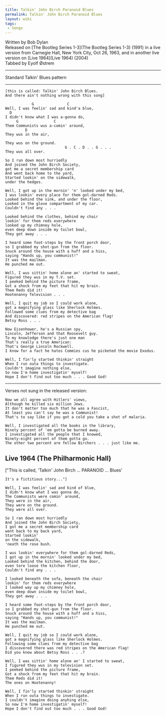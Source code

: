 ```yaml
---
title: Talkin' John Birch Paranoid Blues
permalink: Talkin' John Birch Paranoid Blues
layout: wiki
tags:
 - Songs
---
```


Written by Bob Dylan  
Released on [The Bootleg Series 1-3](The Bootleg Series 1-3)
(1991) in a live version from Carnegie Hall, New York City, Oct 26,
1963, and in another live version on [Live 1964](Live 1964)
(2004)  
Tabbed by Eyolf Østrem

* * * * *

Standard Talkin' Blues pattern

* * * * *

    [this is called: Talkin' John Birch Blues.
    And there ain't nothing wrong with this song]

                G               C
    Well, I was feelin' sad and kind'a blue,
      D
    I didn't know what I was a-gonna do,
         G                C
    Them Communists wus a-comin' around,
             D
    They wus in the air,

    They wus on the ground.
                               G . C . D . . G . . .
    They wus all over.

    So I run down most hurriedly
    And joined the John Birch Society,
    got me a secret membership card
    And went back home to the yard,
    Started lookin' on the sidewalk,
    under the hedges.

    Well, I got up in the mornin' 'n' looked under my bed,
    I wus lookin' every place for them gol-darned Reds.
    Looked behind the sink, and under the floor,
    Looked in the glove compartment of my car.
    Couldn't find any . . .

    Looked behind the clothes, behind my chair
    lookin' for them reds everywhere
    looked up my chimney hole,
    even deep down inside my toilet bowl,
    They got away . . .

    I heard some foot-steps by the front porch door,
    so I grabbed my shot-gun from the floor.
    Snuck around the house with a huff and a hiss,
    saying "Hands up, you communist!"
    It was the mailman.
    He punched me out.

    Well, I wus sittin' home alone an' started to sweat,
    Figured they wus in my T.V. set.
    I peeked behind the picture frame,
    Got a shock from my feet that hit my brain.
    Them Reds did it!
    Hootenanny Television . . .

    Well, I quit my job so I could work alone,
    got a magnifying glass like Sherlock Holmes.
    Followed some clues from my detective bag
    And discovered: red stripes on the American flag!
    Betsy Ross . . .

    Now Eisenhower, he's a Russian spy,
    Lincoln, Jefferson and that Roosevelt guy.
    To my knowledge there's just one man
    That's really a true American:
    That's George Lincoln Rockwell.
    I know for a fact he hates Commies cus he picketed the movie Exodus.

    Well, I fin'ly started thinkin' straight
    When I run outa things to investigate.
    Couldn't imagine nothing else,
    So now I'm home investigatin' myself!
    Hope I don't find out too much . . . Good God!

* * * * *

Verses not sung in the released version:

    Now we all agree with Hitlers' views,
    Although he killed six million Jews.
    It don't matter too much that he was a Fascist,
    At least you can't say he was a Communist!
    That's to say like if you got a cold you take a shot of malaria.

    Well, I investigated all the books in the library,
    Ninety percent of 'em gotta be burned away.
    I investigated all the people that I knowed,
    Ninety-eight percent of them gotta go.
    The other two percent are fellow Birchers . . . just like me.

<h2 class="songversion">
Live 1964 (The Philharmonic Hall)

</h2>
    ["This is called, 'Talkin' John Birch ... PARANOID ... Blues'

    It's a fictitious story..."]

    Well, I was feelin' sad and kind of blue,
    I didn't know what I was gonna do,
    The Communists were comin' around,
    They were in the air,
    They were on the ground.
    They were all over.

    So I ran down most hurriedly
    And joined the John Birch Society,
    I got me a secret membership card
    went back to my back yard,
    Started lookin'
    on the sidewalk,
    'neath the rose bush.

    I wus lookin' everywhere for them gol-darned Reds,
    I got up in the mornin' looked under my bed,
    Looked behind the kitchen, behind the door,
    even tore loose the kitchen floor,
    Couldn't find any . . .

    I looked beneath the sofa, beneath the chair
    lookin' for them reds everywhere
    I looked way up my chimney hole,
    even deep down inside my toilet bowl,
    They got away . . .

    I heard some foot-steps by the front porch door,
    so I grabbed my shot-gun from the floor.
    Snuck around the house with a huff and a hiss,
    saying "Hands up, you communist!"
    It was the mailman.
    He punched me out.

    Well, I quit my job so I could work alone,
    got a magnifying glass like Sherlock Holmes.
    Following some clues from my detective bag
    I discovered there was red stripes on the American flag!
    Did you know about Betsy Ross . . .?

    Well, I was sittin' home alone an' I started to sweat,
    I figured they wus in my television set.
    I peeked behind the picture frame,
    Got a shock from my feet that hit my brain.
    Them Reds did it!
    The ones on Hootenanny!

    Well, I fin'ly started thinkin' straight
    When I run outa things to investigate.
    I couldn't imagine doing anyhing else,
    So now I'm home investigatin' myself!
    Hope I don't find out too much . . . Good God!
